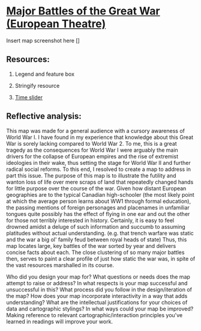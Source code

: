 # [Major Battles of the Great War (European Theatre)](https://ubc-geob472-spring2021.github.io/Loralius-web/Lab2_MajorBattlesOfTheGreatWar/Lab2_TheGreatWar)

Insert map screenshot here []

## Resources:

1. Legend and feature box

2. Stringify resource 

3. [Time slider](https://docs.mapbox.com/mapbox-gl-js/example/timeline-animation/)

## Reflective analysis: 

This map was made for a general audience with a cursory awareness of World War I. I have found in my experience that knowledge about this Great War is sorely lacking compared to World War 2. To me, this is a great tragedy as the consequences for World War I were arguably the main drivers for the collapse of European empires and the rise of extremist ideologies in their wake, thus setting the stage for World War II and further radical social reforms. To this end, I resolved to create a map to address in part this issue. The purpose of this map is to illustrate the futility and wanton loss of life over mere scraps of land that repeatedly changed hands for little purpose over the course of the war. Given how distant European geographies are to the typical Canadian high-schooler (the most likely point at which the average person learns about WW1 through formal education), the passing mentions of foreign personages and placenames in unfamiliar tongues quite possibly has the effect of flying in one ear and out the other for those not terribly interested in history. Certainly, it is easy to feel drowned amidst a deluge of such information and succumb to assuming platitudes without actual understanding. (e.g. that trench warfare was static and the war a big ol' family feud between royal heads of state) Thus, this map locates large, key battles of the war sorted by year and delivers concise facts about each. The close clustering of so many major battles then, serves to paint a clear profile of just how static the war was, in spite of the vast resources marshalled in its course.



Who did you design your map for? What questions or needs does the map attempt to raise or address? In what respects is your map successful and unsuccessful in this?
What process did you follow in the design/iteration of the map? 
How does your map incorporate interactivity in a way that adds understanding? 
What are the intellectual justifications for your choices of data and cartographic stylings?
In what ways could your map be improved? 
Making reference to relevant cartographic/interaction principles you've learned in readings will improve your work.
